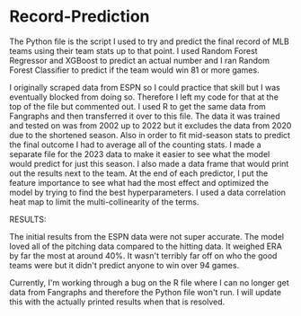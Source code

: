 # Record-Prediction

The Python file is the script I used to try and predict the final record of MLB teams using their team stats up to that point. I used Random Forest Regressor and XGBoost to predict an actual number and I ran Random Forest Classifier to predict if the team would win 81 or more games. 

I originally scraped data from ESPN so I could practice that skill but I was eventually blocked from doing so. Therefore I left my code for that at the top of the file but commented out. I used R to get the same data from Fangraphs and then transferred it over to this file. The data it was trained and tested on was from 2002 up to 2022 but it excludes the data from 2020 due to the shortened season. Also in order to fit mid-season stats to predict the final outcome I had to average all of the counting stats. I made a separate file for the 2023 data to make it easier to see what the model would predict for just this season. I also made a data frame that would print out the results next to the team. At the end of each predictor, I put the feature importance to see what had the most effect and optimized the model by trying to find the best hyperparameters. I used a data correlation heat map to limit the multi-collinearity of the terms. 

RESULTS:

The initial results from the ESPN data were not super accurate. The model loved all of the pitching data compared to the hitting data. It weighed ERA by far the most at around 40%. It wasn't terribly far off on who the good teams were but it didn't predict anyone to win over 94 games. 

Currently, I'm working through a bug on the R file where I can no longer get data from Fangraphs and therefore the Python file won't run. I will update this with the actually printed results when that is resolved. 
